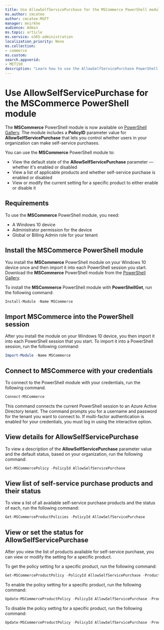 ```yaml
---
title: Use AllowSelfServicePurchase for the MSCommerce PowerShell module
ms.author: cmcatee
author: cmcatee-MSFT
manager: mnirkhe
audience: Admin
ms.topic: article
ms.service: o365-administration
localization_priority: None
ms.collection:
- commerce 
ms.custom:
search.appverid:
- MET150
description: "Learn how to use the AllowSelfServicePurchase PowerShell cmdlet to turn self-service purchase on or off."
---
```


# Use AllowSelfServicePurchase for the MSCommerce PowerShell module

The **MSCommerce** PowerShell module is now available on [PowerShell Gallery](https://aka.ms/allowselfservicepurchase-powershell-gallery). The module includes a **PolicyID** parameter value for **AllowSelfServicePurchase** that lets you control whether users in your organization can make self-service purchases.

You can use the **MSCommerce** PowerShell module to:

- View the default state of the **AllowSelfServicePurchase** parameter — whether it's enabled or disabled
- View a list of applicable products and whether self-service purchase is enabled or disabled
- View or modify the current setting for a specific product to either enable or disable it

## Requirements

To use the **MSCommerce** PowerShell module, you need:

- A Windows 10 device
- Administrator permission for the device
- Global or Billing Admin role for your tenant

## Install the MSCommerce PowerShell module

You install the **MSCommerce** PowerShell module on your Windows 10 device once and then import it into each PowerShell session you start. Download the **MSCommerce** PowerShell module from the [PowerShell Gallery](https://aka.ms/allowselfservicepurchase-powershell-gallery).

To install the **MSCommerce** PowerShell module with **PowerShellGet**, run the following command:

```powershell
Install-Module -Name MSCommerce
```

## Import MSCommerce into the PowerShell session

After you install the module on your Windows 10 device, you then import it into each PowerShell session that you start. To import it into a PowerShell session, run the following command:

```powershell
Import-Module -Name MSCommerce
```

## Connect to MSCommerce with your credentials

To connect to the PowerShell module with your credentials, run the following command.

```powershell
Connect-MSCommerce
```

This command connects the current PowerShell session to an Azure Active Directory tenant. The command prompts you for a username and password for the tenant you want to connect to. If multi-factor authentication is enabled for your credentials, you must log in using the interactive option.

## View details for AllowSelfServicePurchase

To view a description of the **AllowSelfServicePurchase** parameter value and the default status, based on your organization, run the following command:

```powershell
Get-MSCommercePolicy -PolicyId AllowSelfServicePurchase
```

## View list of self-service purchase products and their status

To view a list of all available self-service purchase products and the status of each, run the following command:

```powershell
Get-MSCommerceProductPolicies -PolicyId AllowSelfServicePurchase
```

## View or set the status for AllowSelfServicePurchase

After you view the list of products available for self-service purchase, you can view or modify the setting for a specific product.

To get the policy setting for a specific product, run the following command:

```powershell
Get-MSCommerceProductPolicy -PolicyId AllowSelfServicePurchase -ProductId CFQ7TTC0KP0N
```

To enable the policy setting for a specific product, run the following command:

```powershell
Update-MSCommerceProductPolicy -PolicyId AllowSelfServicePurchase -ProductId CFQ7TTC0KP0N -Enabled $True
```

To disable the policy setting for a specific product, run the following command:

```powershell
Update-MSCommerceProductPolicy -PolicyId AllowSelfServicePurchase -ProductId CFQ7TTC0KP0N -Enabled $False
```
<!--
## Uninstall the MSStore Module

To remove the **MSCommerce** PowerShell module from your computer, use the following PowerShell command:

```powershell
Get-InstalledModule -Name "MSCommerce" -RequiredVersion 1.0 | Uninstall-Module
```-->